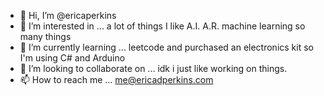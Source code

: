 - 👋 Hi, I’m @ericaperkins
- 👀 I’m interested in ... a lot of things I like A.I. A.R. machine learning so many things
- 🌱 I’m currently learning ... leetcode and purchased an electronics kit so I'm using C# and Arduino
- 💞️ I’m looking to collaborate on ... idk i just like working on things.
- 📫 How to reach me ... me@ericadperkins.com

<!---
ericaperkins/ericaperkins is a ✨ special ✨ repository because its `README.md` (this file) appears on your GitHub profile.
You can click the Preview link to take a look at your changes.
--->
